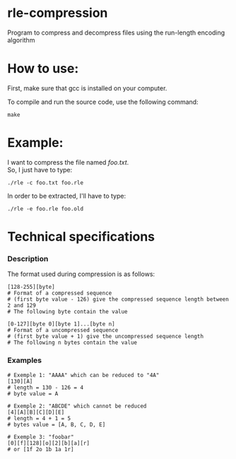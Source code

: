 # rle-compression

Program to compress and decompress files using the run-length encoding algorithm

# How to use:
First, make sure that gcc is installed on your computer.

To compile and run the source code, use the following command:
```shell
make
```

# Example:
I want to compress the file named *foo.txt*.  
So, I just have to type:
```shell
./rle -c foo.txt foo.rle
```
In order to be extracted, I'll have to type:
```shell
./rle -e foo.rle foo.old
```

# Technical specifications
### Description
The format used during compression is as follows:
```
[128-255][byte]
# Format of a compressed sequence
# (first byte value - 126) give the compressed sequence length between 2 and 129
# The following byte contain the value

[0-127][byte 0][byte 1]...[byte n]
# Format of a uncompressed sequence
# (first byte value + 1) give the uncompressed sequence length
# The following n bytes contain the value
```

### Examples
```
# Exemple 1: "AAAA" which can be reduced to "4A"
[130][A]
# length = 130 - 126 = 4
# byte value = A

# Exemple 2: "ABCDE" which cannot be reduced
[4][A][B][C][D][E]
# length = 4 + 1 = 5
# bytes value = [A, B, C, D, E]

# Exemple 3: "foobar"
[0][f][128][o][2][b][a][r]
# or [1f 2o 1b 1a 1r]
```
